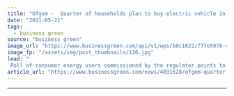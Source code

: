 ```yaml
---
title: "Ofgem -  Quarter of households plan to buy electric vehicle in next five years"
date: "2021-05-21"
tags: 
  - business green
source: "business green"
image_url: "https://www.businessgreen.com/api/v1/wps/b0c1022/f77e5978-4f5d-419f-81cb-119c62053174/4/iStock-1182840404-185x114.jpg"
image_fp: "/assets/img/post_thumbnails/126.jpg"
lead: "
 Poll of consumer energy users commissioned by the regulator points to growing interest in EVs, but less awareness of climate impacts of home heating ..."
article_url: "https://www.businessgreen.com/news/4031628/ofgem-quarter-households-plan-electric-vehicle"
---
```


---
